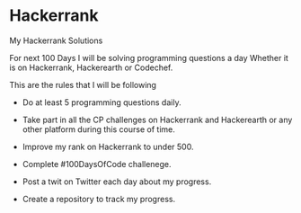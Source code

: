 # Hackerrank
My Hackerrank Solutions

For next 100 Days I will be solving programming questions a day Whether it is on Hackerrank, Hackerearth or Codechef.
 
This are the rules that I will be following

- Do at least 5 programming questions daily.

- Take part in all the CP challenges on Hackerrank and Hackerearth or any other platform during this course of time.

- Improve my rank on Hackerrank to under 500.

- Complete #100DaysOfCode challenege.

- Post a twit on Twitter each day about my progress.

- Create a repository to track my progress.
